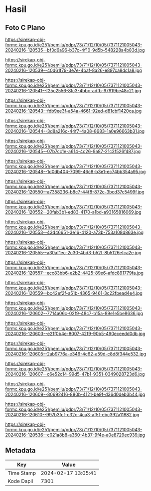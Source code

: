 # Hasil

## Foto C Plano

https://sirekap-obj-formc.kpu.go.id/e251/pemilu/pdpr/73/71/12/10/05/7371121005043-20240216-120535--bf3d6a96-b37c-4f10-9d5b-548228a4b83d.jpg

https://sirekap-obj-formc.kpu.go.id/e251/pemilu/pdpr/73/71/12/10/05/7371121005043-20240216-120539--40d61f79-3e7e-4baf-8a26-e897ca8dc1a8.jpg

https://sirekap-obj-formc.kpu.go.id/e251/pemilu/pdpr/73/71/12/10/05/7371121005043-20240216-120541--f25c2556-8fc3-4bbc-adfb-97919be48c21.jpg

https://sirekap-obj-formc.kpu.go.id/e251/pemilu/pdpr/73/71/12/10/05/7371121005043-20240216-120543--fdb9ee3f-a54a-4661-92ed-d81cbf1420ca.jpg

https://sirekap-obj-formc.kpu.go.id/e251/pemilu/pdpr/73/71/12/10/05/7371121005043-20240216-120544--3d8a216c-44f7-4a08-8683-1a0e96663b31.jpg

https://sirekap-obj-formc.kpu.go.id/e251/pemilu/pdpr/73/71/12/10/05/7371121005043-20240216-120545--07b7cc1e-a614-4c26-9a87-21c3f526f487.jpg

https://sirekap-obj-formc.kpu.go.id/e251/pemilu/pdpr/73/71/12/10/05/7371121005043-20240216-120548--1d0db404-7099-46c8-b3e1-ec74bb354a95.jpg

https://sirekap-obj-formc.kpu.go.id/e251/pemilu/pdpr/73/71/12/10/05/7371121005043-20240216-120550--a7358236-b8c7-44f8-872c-3bcd37c5499f.jpg

https://sirekap-obj-formc.kpu.go.id/e251/pemilu/pdpr/73/71/12/10/05/7371121005043-20240216-120552--20fab3b1-ed83-4170-a1bd-a93165816069.jpg

https://sirekap-obj-formc.kpu.go.id/e251/pemilu/pdpr/73/71/12/10/05/7371121005043-20240216-120553--43d46651-3e16-4120-a73b-753a108d863e.jpg

https://sirekap-obj-formc.kpu.go.id/e251/pemilu/pdpr/73/71/12/10/05/7371121005043-20240216-120555--a30af1ec-2c30-4bd3-b52f-8b5126efca2e.jpg

https://sirekap-obj-formc.kpu.go.id/e251/pemilu/pdpr/73/71/12/10/05/7371121005043-20240216-120557--ecc83bb6-e2b2-4425-89e6-afdc891779fa.jpg

https://sirekap-obj-formc.kpu.go.id/e251/pemilu/pdpr/73/71/12/10/05/7371121005043-20240216-120559--bc42ef2f-a51b-4365-9461-3c22fbead4e4.jpg

https://sirekap-obj-formc.kpu.go.id/e251/pemilu/pdpr/73/71/12/10/05/7371121005043-20240216-120602--7714a06c-02f9-48c7-b15a-89e1e5be8636.jpg

https://sirekap-obj-formc.kpu.go.id/e251/pemilu/pdpr/73/71/12/10/05/7371121005043-20240216-120603--e21f0b4e-8007-42f9-90b5-490eceedd0db.jpg

https://sirekap-obj-formc.kpu.go.id/e251/pemilu/pdpr/73/71/12/10/05/7371121005043-20240216-120605--2ab9776a-e346-4c62-a59d-c8d8f344e532.jpg

https://sirekap-obj-formc.kpu.go.id/e251/pemilu/pdpr/73/71/12/10/05/7371121005043-20240216-120607--c6e52c14-99d5-47b1-9351-0349028723d6.jpg

https://sirekap-obj-formc.kpu.go.id/e251/pemilu/pdpr/73/71/12/10/05/7371121005043-20240216-120609--80692416-880b-4121-be9f-d36d0deb3b44.jpg

https://sirekap-obj-formc.kpu.go.id/e251/pemilu/pdpr/73/71/12/10/05/7371121005043-20240216-120610--997b3fcf-c32c-4ca3-af5f-ebc392a11882.jpg

https://sirekap-obj-formc.kpu.go.id/e251/pemilu/pdpr/73/71/12/10/05/7371121005043-20240216-120536--c021a8b8-a360-4b37-9f4e-a0e8729ec939.jpg


## Metadata

| Key        | Value               |
| ---------- | ------------------- |
| Time Stamp | 2024-02-17 13:05:41 |
| Kode Dapil | 7301                |



